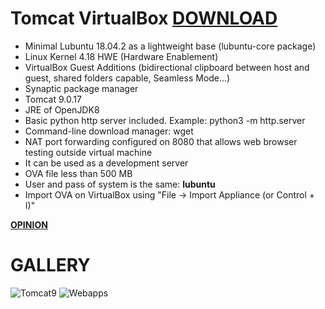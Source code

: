 # Tomcat VirtualBox [DOWNLOAD](https://github.com/Virtual-Machines/Tomcat-VirtualBox/releases/download/latest/Tomcat.ova)
- Minimal Lubuntu 18.04.2 as a lightweight base (lubuntu-core package)
- Linux Kernel 4.18 HWE (Hardware Enablement)
- VirtualBox Guest Additions (bidirectional clipboard between host and guest, shared folders capable, Seamless Mode...)
- Synaptic package manager
- Tomcat 9.0.17
- JRE of OpenJDK8
- Basic python http server included. Example: python3 -m http.server
- Command-line download manager: wget
- NAT port forwarding configured on 8080 that allows web browser testing outside virtual machine
- It can be used as a development server
- OVA file less than 500 MB
- User and pass of system is the same: **lubuntu**
- Import OVA on VirtualBox using "File -> Import Appliance (or Control + I)"

[**OPINION**](https://docs.google.com/forms/d/e/1FAIpQLSeOzXN-TMbwxt_k3jHCQjwoEbP9o5nP6wJeJFa0_w0exYjTnw/viewform?usp=sf_link)

# GALLERY

![Tomcat9](https://raw.githubusercontent.com/Virtual-Machines/Tomcat-VirtualBox/master/tomcat9.png)
![Webapps](https://raw.githubusercontent.com/Virtual-Machines/Tomcat-VirtualBox/master/webapps.png)

